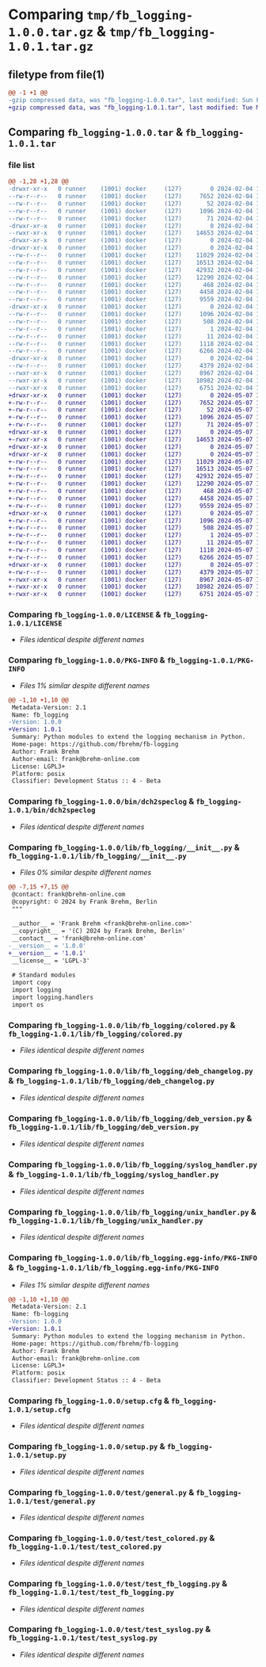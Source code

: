 # Comparing `tmp/fb_logging-1.0.0.tar.gz` & `tmp/fb_logging-1.0.1.tar.gz`

## filetype from file(1)

```diff
@@ -1 +1 @@
-gzip compressed data, was "fb_logging-1.0.0.tar", last modified: Sun Feb  4 13:46:51 2024, max compression
+gzip compressed data, was "fb_logging-1.0.1.tar", last modified: Tue May  7 10:04:38 2024, max compression
```

## Comparing `fb_logging-1.0.0.tar` & `fb_logging-1.0.1.tar`

### file list

```diff
@@ -1,28 +1,28 @@
-drwxr-xr-x   0 runner    (1001) docker     (127)        0 2024-02-04 13:46:51.574422 fb_logging-1.0.0/
--rw-r--r--   0 runner    (1001) docker     (127)     7652 2024-02-04 13:46:47.000000 fb_logging-1.0.0/LICENSE
--rw-r--r--   0 runner    (1001) docker     (127)       52 2024-02-04 13:46:47.000000 fb_logging-1.0.0/MANIFEST.in
--rw-r--r--   0 runner    (1001) docker     (127)     1096 2024-02-04 13:46:51.574422 fb_logging-1.0.0/PKG-INFO
--rw-r--r--   0 runner    (1001) docker     (127)       71 2024-02-04 13:46:47.000000 fb_logging-1.0.0/README.md
-drwxr-xr-x   0 runner    (1001) docker     (127)        0 2024-02-04 13:46:51.570422 fb_logging-1.0.0/bin/
--rwxr-xr-x   0 runner    (1001) docker     (127)    14653 2024-02-04 13:46:47.000000 fb_logging-1.0.0/bin/dch2speclog
-drwxr-xr-x   0 runner    (1001) docker     (127)        0 2024-02-04 13:46:51.570422 fb_logging-1.0.0/lib/
-drwxr-xr-x   0 runner    (1001) docker     (127)        0 2024-02-04 13:46:51.574422 fb_logging-1.0.0/lib/fb_logging/
--rw-r--r--   0 runner    (1001) docker     (127)    11029 2024-02-04 13:46:47.000000 fb_logging-1.0.0/lib/fb_logging/__init__.py
--rw-r--r--   0 runner    (1001) docker     (127)    16513 2024-02-04 13:46:47.000000 fb_logging-1.0.0/lib/fb_logging/colored.py
--rw-r--r--   0 runner    (1001) docker     (127)    42932 2024-02-04 13:46:47.000000 fb_logging-1.0.0/lib/fb_logging/deb_changelog.py
--rw-r--r--   0 runner    (1001) docker     (127)    12290 2024-02-04 13:46:47.000000 fb_logging-1.0.0/lib/fb_logging/deb_version.py
--rw-r--r--   0 runner    (1001) docker     (127)      468 2024-02-04 13:46:51.000000 fb_logging-1.0.0/lib/fb_logging/local_version.py
--rw-r--r--   0 runner    (1001) docker     (127)     4458 2024-02-04 13:46:47.000000 fb_logging-1.0.0/lib/fb_logging/syslog_handler.py
--rw-r--r--   0 runner    (1001) docker     (127)     9559 2024-02-04 13:46:47.000000 fb_logging-1.0.0/lib/fb_logging/unix_handler.py
-drwxr-xr-x   0 runner    (1001) docker     (127)        0 2024-02-04 13:46:51.574422 fb_logging-1.0.0/lib/fb_logging.egg-info/
--rw-r--r--   0 runner    (1001) docker     (127)     1096 2024-02-04 13:46:51.000000 fb_logging-1.0.0/lib/fb_logging.egg-info/PKG-INFO
--rw-r--r--   0 runner    (1001) docker     (127)      508 2024-02-04 13:46:51.000000 fb_logging-1.0.0/lib/fb_logging.egg-info/SOURCES.txt
--rw-r--r--   0 runner    (1001) docker     (127)        1 2024-02-04 13:46:51.000000 fb_logging-1.0.0/lib/fb_logging.egg-info/dependency_links.txt
--rw-r--r--   0 runner    (1001) docker     (127)       11 2024-02-04 13:46:51.000000 fb_logging-1.0.0/lib/fb_logging.egg-info/top_level.txt
--rw-r--r--   0 runner    (1001) docker     (127)     1118 2024-02-04 13:46:51.574422 fb_logging-1.0.0/setup.cfg
--rw-r--r--   0 runner    (1001) docker     (127)     6266 2024-02-04 13:46:47.000000 fb_logging-1.0.0/setup.py
-drwxr-xr-x   0 runner    (1001) docker     (127)        0 2024-02-04 13:46:51.574422 fb_logging-1.0.0/test/
--rw-r--r--   0 runner    (1001) docker     (127)     4379 2024-02-04 13:46:47.000000 fb_logging-1.0.0/test/general.py
--rwxr-xr-x   0 runner    (1001) docker     (127)     8967 2024-02-04 13:46:47.000000 fb_logging-1.0.0/test/test_colored.py
--rwxr-xr-x   0 runner    (1001) docker     (127)    10982 2024-02-04 13:46:47.000000 fb_logging-1.0.0/test/test_fb_logging.py
--rwxr-xr-x   0 runner    (1001) docker     (127)     6751 2024-02-04 13:46:47.000000 fb_logging-1.0.0/test/test_syslog.py
+drwxr-xr-x   0 runner    (1001) docker     (127)        0 2024-05-07 10:04:38.370543 fb_logging-1.0.1/
+-rw-r--r--   0 runner    (1001) docker     (127)     7652 2024-05-07 10:04:33.000000 fb_logging-1.0.1/LICENSE
+-rw-r--r--   0 runner    (1001) docker     (127)       52 2024-05-07 10:04:33.000000 fb_logging-1.0.1/MANIFEST.in
+-rw-r--r--   0 runner    (1001) docker     (127)     1096 2024-05-07 10:04:38.370543 fb_logging-1.0.1/PKG-INFO
+-rw-r--r--   0 runner    (1001) docker     (127)       71 2024-05-07 10:04:33.000000 fb_logging-1.0.1/README.md
+drwxr-xr-x   0 runner    (1001) docker     (127)        0 2024-05-07 10:04:38.370543 fb_logging-1.0.1/bin/
+-rwxr-xr-x   0 runner    (1001) docker     (127)    14653 2024-05-07 10:04:33.000000 fb_logging-1.0.1/bin/dch2speclog
+drwxr-xr-x   0 runner    (1001) docker     (127)        0 2024-05-07 10:04:38.370543 fb_logging-1.0.1/lib/
+drwxr-xr-x   0 runner    (1001) docker     (127)        0 2024-05-07 10:04:38.370543 fb_logging-1.0.1/lib/fb_logging/
+-rw-r--r--   0 runner    (1001) docker     (127)    11029 2024-05-07 10:04:33.000000 fb_logging-1.0.1/lib/fb_logging/__init__.py
+-rw-r--r--   0 runner    (1001) docker     (127)    16513 2024-05-07 10:04:33.000000 fb_logging-1.0.1/lib/fb_logging/colored.py
+-rw-r--r--   0 runner    (1001) docker     (127)    42932 2024-05-07 10:04:33.000000 fb_logging-1.0.1/lib/fb_logging/deb_changelog.py
+-rw-r--r--   0 runner    (1001) docker     (127)    12290 2024-05-07 10:04:33.000000 fb_logging-1.0.1/lib/fb_logging/deb_version.py
+-rw-r--r--   0 runner    (1001) docker     (127)      468 2024-05-07 10:04:38.000000 fb_logging-1.0.1/lib/fb_logging/local_version.py
+-rw-r--r--   0 runner    (1001) docker     (127)     4458 2024-05-07 10:04:33.000000 fb_logging-1.0.1/lib/fb_logging/syslog_handler.py
+-rw-r--r--   0 runner    (1001) docker     (127)     9559 2024-05-07 10:04:33.000000 fb_logging-1.0.1/lib/fb_logging/unix_handler.py
+drwxr-xr-x   0 runner    (1001) docker     (127)        0 2024-05-07 10:04:38.370543 fb_logging-1.0.1/lib/fb_logging.egg-info/
+-rw-r--r--   0 runner    (1001) docker     (127)     1096 2024-05-07 10:04:38.000000 fb_logging-1.0.1/lib/fb_logging.egg-info/PKG-INFO
+-rw-r--r--   0 runner    (1001) docker     (127)      508 2024-05-07 10:04:38.000000 fb_logging-1.0.1/lib/fb_logging.egg-info/SOURCES.txt
+-rw-r--r--   0 runner    (1001) docker     (127)        1 2024-05-07 10:04:38.000000 fb_logging-1.0.1/lib/fb_logging.egg-info/dependency_links.txt
+-rw-r--r--   0 runner    (1001) docker     (127)       11 2024-05-07 10:04:38.000000 fb_logging-1.0.1/lib/fb_logging.egg-info/top_level.txt
+-rw-r--r--   0 runner    (1001) docker     (127)     1118 2024-05-07 10:04:38.374543 fb_logging-1.0.1/setup.cfg
+-rw-r--r--   0 runner    (1001) docker     (127)     6266 2024-05-07 10:04:33.000000 fb_logging-1.0.1/setup.py
+drwxr-xr-x   0 runner    (1001) docker     (127)        0 2024-05-07 10:04:38.370543 fb_logging-1.0.1/test/
+-rw-r--r--   0 runner    (1001) docker     (127)     4379 2024-05-07 10:04:33.000000 fb_logging-1.0.1/test/general.py
+-rwxr-xr-x   0 runner    (1001) docker     (127)     8967 2024-05-07 10:04:33.000000 fb_logging-1.0.1/test/test_colored.py
+-rwxr-xr-x   0 runner    (1001) docker     (127)    10982 2024-05-07 10:04:33.000000 fb_logging-1.0.1/test/test_fb_logging.py
+-rwxr-xr-x   0 runner    (1001) docker     (127)     6751 2024-05-07 10:04:33.000000 fb_logging-1.0.1/test/test_syslog.py
```

### Comparing `fb_logging-1.0.0/LICENSE` & `fb_logging-1.0.1/LICENSE`

 * *Files identical despite different names*

### Comparing `fb_logging-1.0.0/PKG-INFO` & `fb_logging-1.0.1/PKG-INFO`

 * *Files 1% similar despite different names*

```diff
@@ -1,10 +1,10 @@
 Metadata-Version: 2.1
 Name: fb_logging
-Version: 1.0.0
+Version: 1.0.1
 Summary: Python modules to extend the logging mechanism in Python.
 Home-page: https://github.com/fbrehm/fb-logging
 Author: Frank Brehm
 Author-email: frank@brehm-online.com
 License: LGPL3+
 Platform: posix
 Classifier: Development Status :: 4 - Beta
```

### Comparing `fb_logging-1.0.0/bin/dch2speclog` & `fb_logging-1.0.1/bin/dch2speclog`

 * *Files identical despite different names*

### Comparing `fb_logging-1.0.0/lib/fb_logging/__init__.py` & `fb_logging-1.0.1/lib/fb_logging/__init__.py`

 * *Files 0% similar despite different names*

```diff
@@ -7,15 +7,15 @@
 @contact: frank@brehm-online.com
 @copyright: © 2024 by Frank Brehm, Berlin
 """
 
 __author__ = 'Frank Brehm <frank@brehm-online.com>'
 __copyright__ = '(C) 2024 by Frank Brehm, Berlin'
 __contact__ = 'frank@brehm-online.com'
-__version__ = '1.0.0'
+__version__ = '1.0.1'
 __license__ = 'LGPL-3'
 
 # Standard modules
 import copy
 import logging
 import logging.handlers
 import os
```

### Comparing `fb_logging-1.0.0/lib/fb_logging/colored.py` & `fb_logging-1.0.1/lib/fb_logging/colored.py`

 * *Files identical despite different names*

### Comparing `fb_logging-1.0.0/lib/fb_logging/deb_changelog.py` & `fb_logging-1.0.1/lib/fb_logging/deb_changelog.py`

 * *Files identical despite different names*

### Comparing `fb_logging-1.0.0/lib/fb_logging/deb_version.py` & `fb_logging-1.0.1/lib/fb_logging/deb_version.py`

 * *Files identical despite different names*

### Comparing `fb_logging-1.0.0/lib/fb_logging/syslog_handler.py` & `fb_logging-1.0.1/lib/fb_logging/syslog_handler.py`

 * *Files identical despite different names*

### Comparing `fb_logging-1.0.0/lib/fb_logging/unix_handler.py` & `fb_logging-1.0.1/lib/fb_logging/unix_handler.py`

 * *Files identical despite different names*

### Comparing `fb_logging-1.0.0/lib/fb_logging.egg-info/PKG-INFO` & `fb_logging-1.0.1/lib/fb_logging.egg-info/PKG-INFO`

 * *Files 1% similar despite different names*

```diff
@@ -1,10 +1,10 @@
 Metadata-Version: 2.1
 Name: fb-logging
-Version: 1.0.0
+Version: 1.0.1
 Summary: Python modules to extend the logging mechanism in Python.
 Home-page: https://github.com/fbrehm/fb-logging
 Author: Frank Brehm
 Author-email: frank@brehm-online.com
 License: LGPL3+
 Platform: posix
 Classifier: Development Status :: 4 - Beta
```

### Comparing `fb_logging-1.0.0/setup.cfg` & `fb_logging-1.0.1/setup.cfg`

 * *Files identical despite different names*

### Comparing `fb_logging-1.0.0/setup.py` & `fb_logging-1.0.1/setup.py`

 * *Files identical despite different names*

### Comparing `fb_logging-1.0.0/test/general.py` & `fb_logging-1.0.1/test/general.py`

 * *Files identical despite different names*

### Comparing `fb_logging-1.0.0/test/test_colored.py` & `fb_logging-1.0.1/test/test_colored.py`

 * *Files identical despite different names*

### Comparing `fb_logging-1.0.0/test/test_fb_logging.py` & `fb_logging-1.0.1/test/test_fb_logging.py`

 * *Files identical despite different names*

### Comparing `fb_logging-1.0.0/test/test_syslog.py` & `fb_logging-1.0.1/test/test_syslog.py`

 * *Files identical despite different names*

